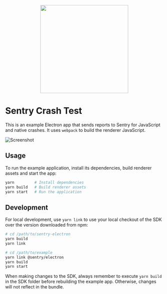 <p align="center">
  <a href="https://sentry.io" target="_blank" align="center">
    <img src="https://sentry-brand.storage.googleapis.com/sentry-logo-black.png" width="280">
  </a>
  <br />
</p>

# Sentry Crash Test

This is an example Electron app that sends reports to Sentry for JavaScript and
native crashes. It uses `webpack` to build the renderer JavaScript.

![Screenshot](https://user-images.githubusercontent.com/1433023/39999656-f07bd98a-5789-11e8-9bc7-d68c1e03d897.png)

## Usage

To run the example application, install its dependencies, build renderer assets
and start the app:

```sh
yarn         # Install dependencies
yarn build   # Build renderer assets
yarn start   # Run the application
```

## Development

For local development, use `yarn link` to use your local checkout of the SDK
over the version downloaded from npm:

```sh
# cd /path/to/sentry-electron
yarn build
yarn link

# cd /path/to/example
yarn link @sentry/electron
yarn build
yarn start
```

When making changes to the SDK, always remember to execute `yarn build` in the
SDK folder before rebuilding the example app. Otherwise, changes will not
reflect in the bundle.
